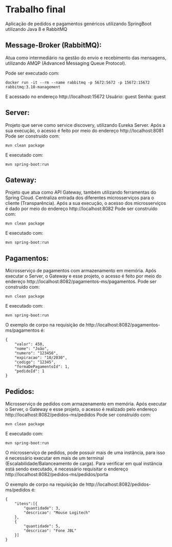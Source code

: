 # Trabalho final
Aplicação de pedidos e pagamentos genéricos utilizando SpringBoot utilizando Java 8 e RabbitMQ

## Message-Broker (RabbitMQ): 
Atua como intermediário na gestão do envio e recebimento das mensagens, utilizando AMQP (Advanced Messaging Queue Protocol).

Pode ser executado com:
```
docker run -it --rm --name rabbitmq -p 5672:5672 -p 15672:15672 rabbitmq:3.10-management
```
E acessado no endereço http://localhost:15672
Usuário: guest 
Senha: guest

## Server: 
Projeto que serve como service discovery, utilizando Eureka Server. Após a sua execução, o acesso é feito por meio do endereço http://localhost:8081
Pode ser construído com:
```
mvn clean package
```

E executado com:
```
mvn spring-boot:run
```

## Gateway: 
Projeto que atua como API Gateway, também utilizando ferramentas do Spring Cloud. Centraliza entrada dos diferentes microsserviços para o cliente (Transparência). Após a sua execução, o acesso dos microsserviços é dado por meio do endereço http://localhost:8082
Pode ser construído com:
```
mvn clean package
```

E executado com:
```
mvn spring-boot:run
```

## Pagamentos:
Microsserviço de pagamentos com armazenamento em memória. Após executar o Server, o Gateway e esse projeto, o acesso é feito por meio do endereço http://localhost:8082/pagamentos-ms/pagamentos.
Pode ser construído com:
```
mvn clean package
```

E executado com:
```
mvn spring-boot:run
```

O exemplo de corpo na requisição de http://localhost:8082/pagamentos-ms/pagamentos é:
```
{
    "valor": 450,
    "nome": "João",
    "numero": "123456",
    "expiracao": "10/2030",
    "codigo": "12345",
    "formaDePagamentoId": 1,
    "pedidoId": 1
}
```

## Pedidos: 
Microsserviço de pedidos com armazenamento em memória. Após executar o Server, o Gateway e esse projeto, o acesso é realizado pelo endereço http://localhost:8082/pedidos-ms/pedidos
Pode ser construído com:
```
mvn clean package
```

E executado com:
```
mvn spring-boot:run
```

O microsserviço de pedidos, pode possuir mais de uma instância, para isso é necessário executar em mais de um terminal (Escalabilidade/Balanceamento de carga). Para verificar em qual instância está sendo executado, é necessário requisitar o endereço http://localhost:8082/pedidos-ms/pedidos/porta

O exemplo de corpo na requisição de http://localhost:8082/pedidos-ms/pedidos é:
```
{
    "itens":[{
        "quantidade": 3,
        "descricao": "Mouse Logitech"
    },
    {
        "quantidade": 5,
        "descricao": "Fone JBL"
    }]
}
```